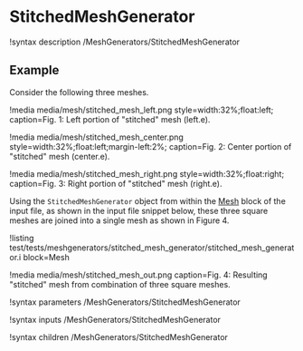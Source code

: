 # StitchedMeshGenerator

!syntax description /MeshGenerators/StitchedMeshGenerator

## Example

Consider the following three meshes.

!media media/mesh/stitched_mesh_left.png style=width:32%;float:left; caption=Fig. 1: Left portion of "stitched" mesh (left.e).

!media media/mesh/stitched_mesh_center.png style=width:32%;float:left;margin-left:2%; caption=Fig. 2: Center portion of "stitched" mesh (center.e).

!media media/mesh/stitched_mesh_right.png style=width:32%;float:right; caption=Fig. 3: Right portion of "stitched" mesh (right.e).

Using the `StitchedMeshGenerator` object from within the [Mesh](/Mesh/index.md) block of the input file, as shown in the input
file snippet below, these three square meshes are joined into a single mesh as shown in Figure 4.

!listing test/tests/meshgenerators/stitched_mesh_generator/stitched_mesh_generator.i block=Mesh

!media media/mesh/stitched_mesh_out.png caption=Fig. 4: Resulting "stitched" mesh from combination of three square meshes.

!syntax parameters /MeshGenerators/StitchedMeshGenerator

!syntax inputs /MeshGenerators/StitchedMeshGenerator

!syntax children /MeshGenerators/StitchedMeshGenerator
